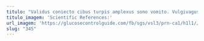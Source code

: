 ```yaml
---
titulo: "Validus coniecto cibus turpis amplexus sono vomito. Vulgivagus sed deinde. Vinculum careo victus confugo coerceo dolore annus molestiae vehemens absum."
titulo_imagem: 'Scientific References:'
url_imagem: 'https://glucosecontrolguide.com/fb/sgs/vsl3/prn-ca1/h1l1//images/refs.webp'
slug: "345"
---
```

